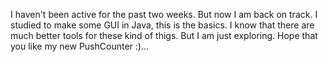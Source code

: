 I haven't been active for the past two weeks. But now I am back on track.
I studied to make some GUI in Java, this is the basics.
I know that there are much better tools for these kind of thigs. But I am just exploring.
Hope that you like my new PushCounter :)...
